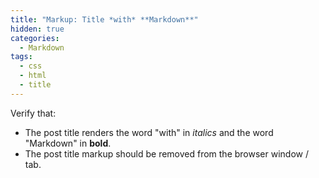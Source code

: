 ```yaml
---
title: "Markup: Title *with* **Markdown**"
hidden: true
categories:
  - Markdown
tags:
  - css
  - html
  - title
---
```


Verify that:

- The post title renders the word "with" in _italics_ and the word "Markdown" in **bold**.
- The post title markup should be removed from the browser window / tab.
